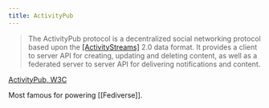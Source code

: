 ```yaml
---
title: ActivityPub
---
```


> The ActivityPub protocol is a decentralized social networking protocol based upon the [\[ActivityStreams\]](https://www.w3.org/TR/activitystreams-core/) 2.0 data format. It provides a client to server API for creating, updating and deleting content, as well as a federated server to server API for delivering notifications and content.

[ActivityPub, W3C](https://www.w3.org/TR/activitypub/)

Most famous for powering [[Fediverse]].
